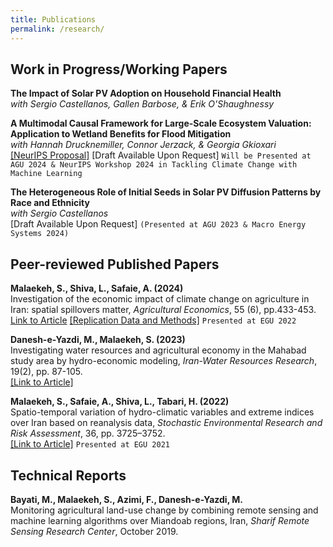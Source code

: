 ```yaml
---
title: Publications
permalink: /research/
---
```


Work in Progress/Working Papers
------

**The Impact of Solar PV Adoption on Household Financial Health**  
*with Sergio Castellanos, Gallen Barbose, & Erik O'Shaughnessy*

**A Multimodal Causal Framework for Large-Scale Ecosystem Valuation: Application to Wetland Benefits for Flood Mitigation**  
*with Hannah Drucknemiller, Connor Jerzack, & Georgia Gkioxari* <br>
[\[NeurIPS Proposal\]](https://SMalaekeh.github.io/files/NeurIPS24_Proposal.pdf)
[Draft Available Upon Request]
`Will be Presented at AGU 2024 & NeurIPS Workshop 2024 in Tackling Climate Change with Machine Learning`

**The Heterogeneous Role of Initial Seeds in Solar PV Diffusion Patterns by Race and Ethnicity**  
*with Sergio Castellanos* <br>
[Draft Available Upon Request]
`(Presented at AGU 2023 & Macro Energy Systems 2024)`

Peer-reviewed Published Papers
------ 

**Malaekeh, S., Shiva, L., Safaie, A. (2024)**  
Investigation of the economic impact of climate change on agriculture in Iran: spatial spillovers matter, *Agricultural Economics*, 55 (6), pp.433-453. <br>
[Link to Article](https://doi.org/10.1111/agec.12821) [\[Replication Data and Methods\]](https://github.com/SMalaekeh/AG_Paper_2023)
`Presented at EGU 2022`

**Danesh-e-Yazdi, M., Malaekeh, S. (2023)**  
Investigating water resources and agricultural economy in the Mahabad study area by hydro-economic modeling, *Iran-Water Resources Research*, 19(2), pp. 87-105. <br>
[\[Link to Article\]](https://www.iwrr.ir/article_168033.html?lang=en)

**Malaekeh, S., Safaie, A., Shiva, L., Tabari, H. (2022)**  
Spatio-temporal variation of hydro-climatic variables and extreme indices over Iran based on reanalysis data, *Stochastic Environmental Research and Risk Assessment*, 36, pp. 3725–3752. <br>
[\[Link to Article\]](https://doi.org/10.1007/s00477-022-02223-0)
`Presented at EGU 2021`

Technical Reports
------ 

**Bayati, M., Malaekeh, S., Azimi, F., Danesh-e-Yazdi, M.**  
Monitoring agricultural land-use change by combining remote sensing and machine learning algorithms over Miandoab regions, Iran, *Sharif Remote Sensing Research Center*, October 2019.
